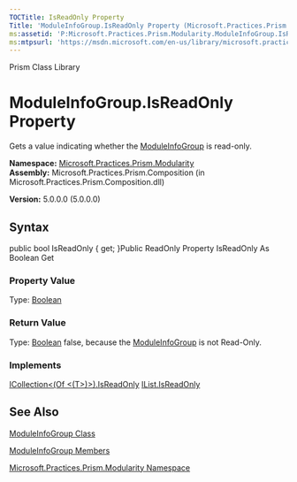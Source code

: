 ```yaml
---
TOCTitle: IsReadOnly Property
Title: 'ModuleInfoGroup.IsReadOnly Property (Microsoft.Practices.Prism.Modularity)'
ms:assetid: 'P:Microsoft.Practices.Prism.Modularity.ModuleInfoGroup.IsReadOnly'
ms:mtpsurl: 'https://msdn.microsoft.com/en-us/library/microsoft.practices.prism.modularity.moduleinfogroup.isreadonly(v=pandp.50)'
---
```


Prism Class Library

ModuleInfoGroup.IsReadOnly Property
=======================================

Gets a value indicating whether the [ModuleInfoGroup](https://msdn.microsoft.com/library/microsoft.practices.prism.modularity.moduleinfogroup) is read-only.

**Namespace:** [Microsoft.Practices.Prism.Modularity](https://msdn.microsoft.com/library/microsoft.practices.prism.modularity)
**Assembly:** Microsoft.Practices.Prism.Composition (in Microsoft.Practices.Prism.Composition.dll)

**Version:** 5.0.0.0 (5.0.0.0)

## Syntax


public bool IsReadOnly { get; }Public ReadOnly Property IsReadOnly As Boolean Get
### Property Value

Type: [Boolean](http://msdn.microsoft.com/en-us/library/a28wyd50)
### Return Value

Type: [Boolean](http://msdn.microsoft.com/en-us/library/a28wyd50)
false, because the [ModuleInfoGroup](https://msdn.microsoft.com/library/microsoft.practices.prism.modularity.moduleinfogroup) is not Read-Only.
### Implements

[ICollection&lt;(Of &lt;(T&gt;)&gt;).IsReadOnly](http://msdn.microsoft.com/en-us/library/0cfatk9t)
[IList.IsReadOnly](http://msdn.microsoft.com/en-us/library/h3a2x6hz)

See Also
--------


[ModuleInfoGroup Class](https://msdn.microsoft.com/library/microsoft.practices.prism.modularity.moduleinfogroup)

[ModuleInfoGroup Members](https://msdn.microsoft.com/allmembers.t:microsoft.practices.prism.modularity.moduleinfogroup)

[Microsoft.Practices.Prism.Modularity Namespace](https://msdn.microsoft.com/library/microsoft.practices.prism.modularity)
